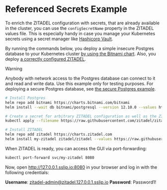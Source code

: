 # Referenced Secrets Example

To enrich the ZITADEL configuration with secrets, that are already available in the cluster, you can use the `configSecretName` property in the ZITADEL values file.
This is especially handy in case you manage your Kubernetes secrets using a secret manager like [Hashicorp Vault](https://www.vaultproject.io/).

By running the commands below, you deploy a simple insecure Postgres database to your Kubernetes cluster [by using the Bitnami chart](https://artifacthub.io/packages/helm/bitnami/postgresql).
Also, you deploy [a correctly configured ZITADEL](https://artifacthub.io/packages/helm/zitadel/zitadel).

> [!WARNING]
> Anybody with network access to the Postgres database can connect to it and read and write data.
> Use this example only for testing purposes.
> For deploying a secure Postgres database, see [the secure Postgres example](../2-postgres-secure/README.md).

```bash
# Install Postgres
helm repo add bitnami https://charts.bitnami.com/bitnami
helm install --wait db bitnami/postgresql --version 12.10.0 --values https://raw.githubusercontent.com/zitadel/zitadel-charts/main/examples/5-referenced-secrets/postgres-values.yaml

# Create a secret for arbitrary ZITADEL configuration as well as the ZITADEL masterkey
kubectl apply --filename https://raw.githubusercontent.com/zitadel/zitadel-charts/main/examples/5-referenced-secrets/zitadel-masterkey.yaml,https://raw.githubusercontent.com/zitadel/zitadel-charts/main/examples/5-referenced-secrets/zitadel-secrets.yaml

# Install ZITADEL
helm repo add zitadel https://charts.zitadel.com
helm install my-zitadel zitadel/zitadel --values https://raw.githubusercontent.com/zitadel/zitadel-charts/main/examples/5-referenced-secrets/zitadel-values.yaml
```

When ZITADEL is ready, you can access the GUI via port-forwarding:

```bash
kubectl port-forward svc/my-zitadel 8080
```

Now, open http://127.0.0.1.sslip.io:8080 in your browser and log in with the following credentials:

**Username**: zitadel-admin@zitadel.127.0.0.1.sslip.io
**Password**: Password1!
